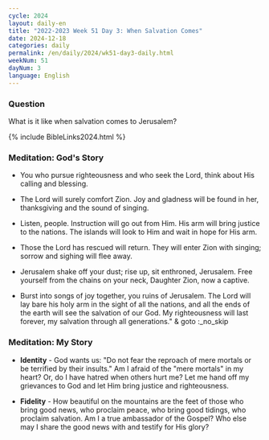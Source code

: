 ```yaml
---
cycle: 2024
layout: daily-en
title: "2022-2023 Week 51 Day 3: When Salvation Comes"
date: 2024-12-18
categories: daily
permalink: /en/daily/2024/wk51-day3-daily.html
weekNum: 51
dayNum: 3
language: English
---
```


### Question     
What is it like when salvation comes to Jerusalem?

{% include BibleLinks2024.html %} 

### Meditation: God's Story   
+ You who pursue righteousness and who seek the Lord, think about His calling and blessing. 

+ The Lord will surely comfort Zion. Joy and gladness will be found in her, thanksgiving and the sound of singing. 

+ Listen, people. Instruction will go out from Him. His arm will bring justice to the nations. The islands will look to Him and wait in hope for His arm. 

+ Those the Lord has rescued will return. They will enter Zion with singing; sorrow and sighing will flee away. 

+ Jerusalem shake off your dust; rise up, sit enthroned, Jerusalem. Free yourself from the chains on your neck, Daughter Zion, now a captive. 

+ Burst into songs of joy together, you ruins of Jerusalem. The Lord will lay bare his holy arm in the sight of all the nations, and all the ends of the earth will see the salvation of our God. My righteousness will last forever, my salvation through all generations."  & goto :_no_skip

### Meditation: My Story   
+ **Identity** - God wants us: "Do not fear the reproach of mere mortals or be terrified by their insults." Am I afraid of the "mere mortals" in my heart? Or, do I have hatred when others hurt me? Let me hand off my grievances to God and let Him bring justice and righteousness. 

+ **Fidelity** - How beautiful on the mountains are the feet of those who bring good news, who proclaim peace, who bring good tidings, who proclaim salvation. Am I a true ambassador of the Gospel? Who else may I share the good news with and testify for His glory? 

